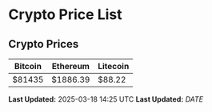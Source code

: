 # Crypto Price List

## Crypto Prices
| Bitcoin | Ethereum | Litecoin |
| ------- | -------- | -------- |
| $81435 | $1886.39 | $88.22 |
**Last Updated:** 2025-03-18 14:25 UTC
**Last Updated:** $DATE$
